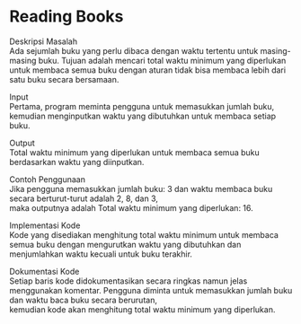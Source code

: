 # Reading Books

<bold> Deskripsi Masalah </bold> <br>
Ada sejumlah buku yang perlu dibaca dengan waktu tertentu untuk masing-masing buku. Tujuan adalah mencari total waktu minimum yang diperlukan untuk membaca semua buku dengan aturan tidak bisa membaca lebih dari satu buku secara bersamaan.

<bold> Input </bold> <br>
Pertama, program meminta pengguna untuk memasukkan jumlah buku, kemudian menginputkan waktu yang dibutuhkan untuk membaca setiap buku.

<bold> Output </bold> <br>
Total waktu minimum yang diperlukan untuk membaca semua buku berdasarkan waktu yang diinputkan.

<bold> Contoh Penggunaan </bold> <br>
Jika pengguna memasukkan jumlah buku: 3 dan waktu membaca buku secara berturut-turut adalah 2, 8, dan 3, <br> maka outputnya adalah Total waktu minimum yang diperlukan: 16.

<bold> Implementasi Kode </bold> <br>
Kode yang disediakan menghitung total waktu minimum untuk membaca semua buku dengan mengurutkan waktu yang dibutuhkan dan menjumlahkan waktu kecuali untuk buku terakhir.

<bold> Dokumentasi Kode </bold> <br>
Setiap baris kode didokumentasikan secara ringkas namun jelas menggunakan komentar. Pengguna diminta untuk memasukkan jumlah buku dan waktu baca buku secara berurutan, <br> kemudian kode akan menghitung total waktu minimum yang diperlukan.
